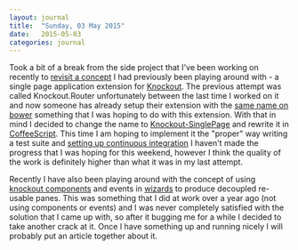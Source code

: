 ```yaml
---
layout: journal
title:  "Sunday, 03 May 2015"
date:   2015-05-03
categories: journal
---
```


Took a bit of a break from the side project that I've been working on recently to [revisit a concept](http://mike.lowen.co.nz/journal/2015/03/01/) I had previously been playing around with - a single page application extension for [Knockout](http://knockoutjs.com/). The previous attempt was called Knockout.Router  unfortunately between the last time I worked on it and now someone has already setup their extension with the [same name on bower](http://bower.io/search/?q=knockout-router) something that I was hoping to do with this extension. With that in mind I decided to change the name to [Knockout-SinglePage](https://github.com/mlowen/knockout-singlepage) and rewrite it in [CoffeeScript](http://coffeescript.org/). This time I am hoping to implement it the "proper" way writing a test suite and [setting up continuous integration](https://travis-ci.org/mlowen/knockout-singlepage) I haven't made the progress that I was hoping for this weekend, however I think the quality of the work is definitely higher than what it was in my last attempt.

Recently I have also been playing around with the concept of using [knockout components](http://knockoutjs.com/documentation/component-overview.html) and events in [wizards](<http://en.wikipedia.org/wiki/Wizard_(software)>) to produce decoupled re-usable panes. This was something that I did at work over a year ago (not using components or events) and I was never completely satisfied with the solution that I came up with, so after it bugging me for a while I decided to take another crack at it. Once I have something up and running nicely I will probably put an article together about it.
